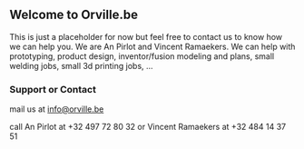 ## Welcome to Orville.be

This is just a placeholder for now but feel free to contact us to know how we can help you. We are An Pirlot and Vincent Ramaekers.
We can help with prototyping, product design, inventor/fusion modeling and plans, small welding jobs, small 3d printing jobs, ...


### Support or Contact

mail us at info@orville.be

call An Pirlot at +32 497 72 80 32 or Vincent Ramaekers at +32 484 14 37 51
